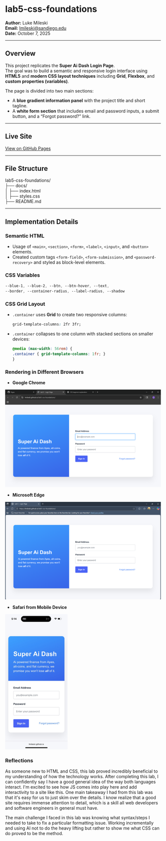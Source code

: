 # lab5-css-foundations

**Author:** Luke Mileski  
**Email:** lmileski@sandiego.edu  
**Date:** October 7, 2025

---

## Overview
This project replicates the **Super Ai Dash Login Page**.  
The goal was to build a semantic and responsive login interface using **HTML5** and **modern CSS layout techniques** including **Grid**, **Flexbox**, and **custom properties (variables)**.

The page is divided into two main sections:
- A **blue gradient information panel** with the project title and short tagline.  
- A **white form section** that includes email and password inputs, a submit button, and a “Forgot password?” link.

---

## Live Site
[View on GitHub Pages](https://lmileski.github.io/lab5-css-foundations/)  

---

## File Structure
lab5-css-foundations/  
├── docs/  
│ ├── index.html  
│ ├── styles.css  
├── README.md

---

## Implementation Details

### **Semantic HTML**
- Usage of `<main>`, `<section>`, `<form>`, `<label>`, `<input>`, and `<button>` elements.  
- Created custom tags `<form-field>`, `<form-submission>`, and `<password-recovery>` and styled as block-level elements.

### **CSS Variables**
```css
--blue-1, --blue-2, --btn, --btn-hover, --text,
--border, --container-radius, --label-radius, --shadow
```

### **CSS Grid Layout**
- `.container` uses **Grid** to create two responsive columns:  
  ```css
  grid-template-columns: 2fr 3fr;
  ```
- `.container` collapses to one column with stacked sections on smaller devices:
  ```css
  @media (max-width: 56rem) {
  .container { grid-template-columns: 1fr; }
  }
  ```

### **Rendering in Different Browsers**
- **Google Chrome**

![Rendered Page on Chrome](RenderedPics/ChromeRendered.png)

- **Microsoft Edge**

![Rendered Page on Edge](RenderedPics/EdgeRendered.png)

- **Safari from Mobile Device**

<img src="RenderedPics/SafariRendered.png" width="40%" alt="Rendered Page on Safari from iPhone">

### **Reflections**
As someone new to HTML and CSS, this lab proved incredibly beneficial to my understanding of how the technology works. After completing this lab, I can confidently say I have a good general idea of the way both languages interact. I'm excited to see how JS comes into play here and add interactivity to a site like this. One main takeaway I had from this lab was that it's easy for us to just skim over the details. I know realize that a good site requires immense attention to detail, which is a skill all web developers and software engineers in general must have.

The main challenge I faced in this lab was knowing what syntax/steps I needed to take to fix a particular formatting issue. Working incrementally and using AI not to do the heavy lifting but rather to show me what CSS can do proved to be the method.